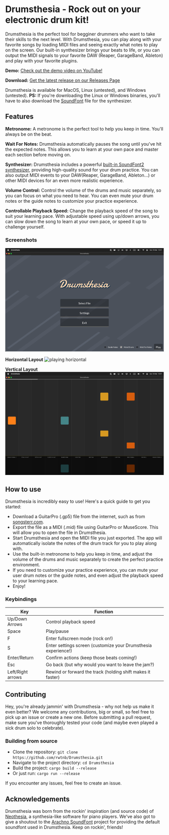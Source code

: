 # Drumsthesia - Rock out on your electronic drum kit!

Drumsthesia is the perfect tool for begginer drummers who want to take their skills to the next level. With Drumsthesia, you can play along with your favorite songs by loading MIDI files and seeing exactly what notes to play on the screen. Our built-in synthesizer brings your beats to life, or you can output the MIDI signals to your favorite DAW (Reaper, GarageBand, Ableton) and play with your favorite plugins.

**Demo:** [Check out the demo video on YouTube!](https://youtu.be/cx1214efD6o)

**Download:** [Get the latest release on our Releases Page](https://github.com/rwtnb/Drumsthesia/releases)

Drumsthesia is available for MacOS, Linux (untested), and Windows (untested). 
**PS:** If you're downloading the Linux or Windows binaries, you'll have to also download the [SoundFont](https://github.com/rwtnb/Drumsthesia/raw/main/Arachno%20SoundFont%20-%20Version%201.0.sf2) file for the synthesizer.

## Features

**Metronome:**
A metronome is the perfect tool to help you keep in time. You'll always be on the beat.

**Wait For Notes:**
Drumsthesia automatically pauses the song until you've hit the expected notes. This allows you to learn at your own pace and master each section before moving on.

**Synthesizer:**
Drumsthesia includes a powerful [built-in SoundFont2 synthesizer](https://github.com/PolyMeilex/OxiSynth), providing high-quality sound for your drum practice. You can also output MIDI events to your DAW(Reaper, GarageBand, Ableton...) or other MIDI devices for an even more realistic experience.

**Volume Control:**
Control the volume of the drums and music separately, so you can focus on what you need to hear. You can even mute your drum notes or the guide notes to customize your practice experience.

**Controllable Playback Speed:**
Change the playback speed of the song to suit your learning pace. With adjustable speed using up/down arrows, you can slow down the song to learn at your own pace, or speed it up to challenge yourself.

### Screenshots

![menu](./docs/assets/menu.png)

**Horizontal Layout**
![playing horizontal](./docs/assets/playing.png)

**Vertical Layout**
![playing vertical](./docs/assets/playing_vertical.png)

## How to use

Drumsthesia is incredibly easy to use! Here's a quick guide to get you started:

 - Download a GuitarPro (.gp5) file from the internet, such as from [songsterr.com](https://songsterr.io).
 - Export the file as a MIDI (.mid) file using GuitarPro or MuseScore. This will allow you to open the file in Drumsthesia.
 - Start Drumsthesia and open the MIDI file you just exported. The app will automatically isolate the notes of the drum track for you to play along with.
 - Use the built-in metronome to help you keep in time, and adjust the volume of the drums and music separately to create the perfect practice environment.
 - If you need to customize your practice experience, you can mute your user drum notes or the guide notes, and even adjust the playback speed to your learning pace.
 - Enjoy!

### Keybindings

| Key               |	Function                                                       |
|-------------------|----------------------------------------------------------------|
| Up/Down Arrows    |	Control playback speed                                         |
| Space             |	Play/pause                                                     |
| F	                | Enter fullscreen mode (rock on!)                               |
| S	                | Enter settings screen (customize your Drumsthesia experience!) |
| Enter/Return      | Confirm actions (keep those beats coming!)                     |
| Esc	              | Go back (but why would you want to leave the jam?)             |
| Left/Right arrows	| Rewind or forward the track (holding shift makes it faster)    |

## Contributing

Hey, you're already jammin' with Drumsthesia - why not help us make it even better? We welcome any contributions, big or small, so feel free to pick up an issue or create a new one. Before submitting a pull request, make sure you've thoroughly tested your code (and maybe even played a sick drum solo to celebrate).

### Building from source

 - Clone the repository: `git clone https://github.com/rwtnb/Drumsthesia.git`
 - Navigate to the project directory: `cd Drumsthesia`
 - Build the project: `cargo build --release`
 - Or just run: `cargo run --release`

If you encounter any issues, feel free to create an issue.

## Acknowledgements

Drumsthesia was born from the rockin' inspiration (and source code) of [Neothesia](https://github.com/PolyMeilex/Neothesia), a synthesia-like software for piano players. We've also got to give a shoutout to the [Arachno SoundFont](https://www.arachnosoft.com/main/soundfont.php) project for providing the default soundfont used in Drumsthesia. Keep on rockin', friends!
